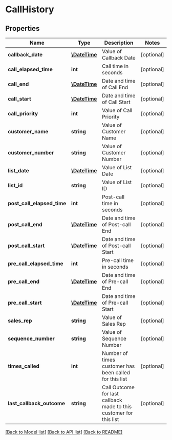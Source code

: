 # CallHistory

## Properties
Name | Type | Description | Notes
------------ | ------------- | ------------- | -------------
**callback_date** | [**\DateTime**](\DateTime.md) | Value of Callback Date | [optional] 
**call_elapsed_time** | **int** | Call time in seconds | [optional] 
**call_end** | [**\DateTime**](\DateTime.md) | Date and time of Call End | [optional] 
**call_start** | [**\DateTime**](\DateTime.md) | Date and time of Call Start | [optional] 
**call_priority** | **int** | Value of Call Priority | [optional] 
**customer_name** | **string** | Value of Customer Name | [optional] 
**customer_number** | **string** | Value of Customer Number | [optional] 
**list_date** | [**\DateTime**](\DateTime.md) | Value of List Date | [optional] 
**list_id** | **string** | Value of List ID | [optional] 
**post_call_elapsed_time** | **int** | Post-call time in seconds | [optional] 
**post_call_end** | [**\DateTime**](\DateTime.md) | Date and time of Post-call End | [optional] 
**post_call_start** | [**\DateTime**](\DateTime.md) | Date and time of Post-call Start | [optional] 
**pre_call_elapsed_time** | **int** | Pre-call time in seconds | [optional] 
**pre_call_end** | [**\DateTime**](\DateTime.md) | Date and time of Pre-call End | [optional] 
**pre_call_start** | [**\DateTime**](\DateTime.md) | Date and time of Pre-call Start | [optional] 
**sales_rep** | **string** | Value of Sales Rep | [optional] 
**sequence_number** | **string** | Value of Sequence Number | [optional] 
**times_called** | **int** | Number of times customer has been called for this list | [optional] 
**last_callback_outcome** | **string** | Call Outcome for last callback made to this customer for this list | [optional] 

[[Back to Model list]](../README.md#documentation-for-models) [[Back to API list]](../README.md#documentation-for-api-endpoints) [[Back to README]](../README.md)


